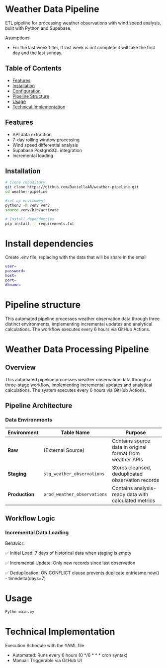 # Weather Data Pipeline

ETL pipeline for processing weather observations with wind speed analysis, built with Python and Supabase.

Asumptions
- For the last week filter, If last week is not complete it will take the first day and the last sunday. 


## Table of Contents
- [Features](#-features)
- [Installation](#-installation)
- [Configuration](#-configuration)
- [Pipeline Structure](#-pipeline-structure)
- [Usage](#-usage)
- [Technical Implementation](#-Technical)

## Features
- API data extraction
- 7-day rolling window processing
- Wind speed differential analysis
- Supabase PostgreSQL integration
- Incremental loading

##  Installation
```bash
# Clone repository
git clone https://github.com/DaniellaAR/weather-pipeline.git
cd weather-pipeline

#set up enviroment 
python3 -m venv venv
source venv/bin/activate

# Install dependencies
pip install -r requirements.txt
```

# Install dependencies
Create .env file, replacing with the data that will be share in the email
```bash
user=
password=
host=
port=
dbname=
```

# Pipeline structure

This automated pipeline processes weather observation data through three distinct environments, implementing incremental updates and analytical calculations. The workflow executes every 6 hours via GitHub Actions.

# Weather Data Processing Pipeline

## Overview
This automated pipeline processes weather observation data through a three-stage workflow, implementing incremental updates and analytical calculations. The system executes every 6 hours via GitHub Actions.

## Pipeline Architecture

### Data Environments

| Environment        | Table Name                   | Purpose                                                                 |
|--------------------|------------------------------|-------------------------------------------------------------------------|
| **Raw**           | (External Source)            | Contains source data in original format from weather APIs               |
| **Staging**       | `stg_weather_observations`   | Stores cleansed, deduplicated observation records                       |
| **Production**    | `prod_weather_observations`  | Contains analysis-ready data with calculated metrics                    |

## Workflow Logic

### Incremental Data Loading
Behavior:

✅ Initial Load: 7 days of historical data when staging is empty

✅ Incremental Update: Only new records since last observation

✅ Deduplication: ON CONFLICT clause prevents duplicate entriesme.now() - timedelta(days=7)

# Usage 
```bash
Pythn main.py

```

# Technical Implementation

Execution Schedule with the YAML file
- Automated: Runs every 6 hours (0 */6 * * * cron syntax)
- Manual: Triggerable via GitHub UI





